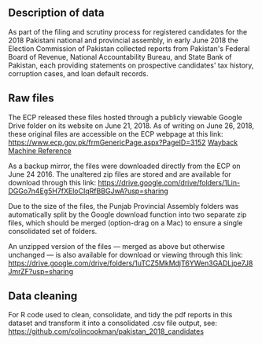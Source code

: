 ## Description of data

As part of the filing and scrutiny process for registered candidates for the 2018 Pakistani national and provincial assembly, in early June 2018 the Election Commission of Pakistan collected reports from Pakistan's Federal Board of Revenue, National Accountability Bureau, and State Bank of Pakistan, each providing statements on prospective candidates' tax history, corruption cases, and loan default records.

## Raw files

The ECP released these files hosted through a publicly viewable Google Drive folder on its website on June 21, 2018. As of writing on June 26, 2018, these original files are accessible on the ECP webpage at this link: 
https://www.ecp.gov.pk/frmGenericPage.aspx?PageID=3152 [Wayback Machine Reference](https://web.archive.org/web/20180627011544/https://www.ecp.gov.pk/frmGenericPage.aspx?PageID=3152)

As a backup mirror, the files were downloaded directly from the ECP on June 24 2016. The unaltered zip files are stored and are available for download through this link: 
https://drive.google.com/drive/folders/1Lin-DGGo7n4Eg5H7fXEloCIqRfBBGJwA?usp=sharing

Due to the size of the files, the Punjab Provincial Assembly folders was automatically split by the Google download function into two separate zip files, which should be merged (option-drag on a Mac) to ensure a single consolidated set of folders.

An unzipped version of the files — merged as above but otherwise unchanged — is also available for download or viewing through this link:
https://drive.google.com/drive/folders/1uTCZ5MkMdjT6YWen3GADLjpe7J8JmrZF?usp=sharing

## Data cleaning

For R code used to clean, consolidate, and tidy the pdf reports in this dataset and transform it into a consolidated .csv file output, see:
https://github.com/colincookman/pakistan_2018_candidates
